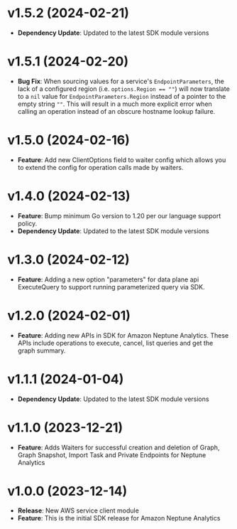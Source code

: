 # v1.5.2 (2024-02-21)

* **Dependency Update**: Updated to the latest SDK module versions

# v1.5.1 (2024-02-20)

* **Bug Fix**: When sourcing values for a service's `EndpointParameters`, the lack of a configured region (i.e. `options.Region == ""`) will now translate to a `nil` value for `EndpointParameters.Region` instead of a pointer to the empty string `""`. This will result in a much more explicit error when calling an operation instead of an obscure hostname lookup failure.

# v1.5.0 (2024-02-16)

* **Feature**: Add new ClientOptions field to waiter config which allows you to extend the config for operation calls made by waiters.

# v1.4.0 (2024-02-13)

* **Feature**: Bump minimum Go version to 1.20 per our language support policy.
* **Dependency Update**: Updated to the latest SDK module versions

# v1.3.0 (2024-02-12)

* **Feature**: Adding a new option "parameters" for data plane api ExecuteQuery to support running parameterized query via SDK.

# v1.2.0 (2024-02-01)

* **Feature**: Adding new APIs in SDK for Amazon Neptune Analytics. These APIs include operations to execute, cancel, list queries and get the graph summary.

# v1.1.1 (2024-01-04)

* **Dependency Update**: Updated to the latest SDK module versions

# v1.1.0 (2023-12-21)

* **Feature**: Adds Waiters for successful creation and deletion of Graph, Graph Snapshot, Import Task and Private Endpoints for Neptune Analytics

# v1.0.0 (2023-12-14)

* **Release**: New AWS service client module
* **Feature**: This is the initial SDK release for Amazon Neptune Analytics

